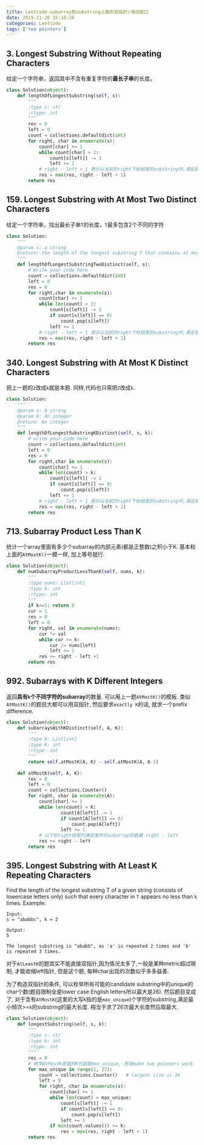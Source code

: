 ```yaml
---
title: Leetcode-subarray和substring上面的双指针/滑动窗口
date: 2019-11-26 15:10:28
categories: Leetcode
tags: ['two pointers']
---
```


## 3. Longest Substring Without Repeating Characters

给定一个字符串，返回其中不含有重复字符的**最长子串**的长度。
```python
class Solution(object):
    def lengthOfLongestSubstring(self, s):
        """
        :type s: str
        :rtype: int
        """
        res = 0
        left = 0
        count = collections.defaultdict(int)
        for right, char in enumerate(s):
            count[char] += 1
            while count[char] > 1:
                count[s[left]] -= 1
                left += 1
            # right - left +_1 表示以当前的right下标结尾的substring中,满足条件的最长长度
            res = max(res, right - left + 1)
        return res
```

## 159. Longest Substring with At Most Two Distinct Characters

给定一个字符串，找出最长子串`T`的长度，`T`最多包含2个不同的字符
```python
class Solution:
    """
    @param s: a string
    @return: the length of the longest substring T that contains at most 2 distinct characters
    """
    def lengthOfLongestSubstringTwoDistinct(self, s):
        # Write your code here
        count = collections.defaultdict(int)
        left = 0
        res = 0
        for right,char in enumerate(s):
            count[char] += 1   
            while len(count) > 2:
                count[s[left]] -= 1 
                if count[s[left]] == 0:
                    count.pop(s[left])
                left += 1   
            # right - left + 1 表示以当前的right下标结尾的substring中,满足条件的最长长度
            res = max(res, right - left + 1)     
        return res 
```

## 340. Longest Substring with At Most K Distinct Characters
把上一题的`2`改成`k`就是本题. 同样,代码也只需把`2`改成`k`.
```python
class Solution:
    """
    @param s: A string
    @param k: An integer
    @return: An integer
    """
    def lengthOfLongestSubstringKDistinct(self, s, k):
        # write your code here
        count = collections.defaultdict(int)
        left = 0
        res = 0
        for right,char in enumerate(s):
            count[char] += 1   
            while len(count) > k:
                count[s[left]] -= 1 
                if count[s[left]] == 0:
                    count.pop(s[left])
                left += 1   
            # right - left + 1 表示以当前的right下标结尾的substring中,满足条件的最长长度
            res = max(res, right - left + 1)     
        return res 
```

## 713. Subarray Product Less Than K
统计一个array里面有多少个subarray的内部元素(都是正整数)之积小于K. 基本和上面的`AtMostK()`一模一样, 加上等号就行.
```python
class Solution(object):
    def numSubarrayProductLessThanK(self, nums, k):
        """
        :type nums: List[int]
        :type k: int
        :rtype: int
        """
        if k<=1: return 0
        cur = 1
        res = 0
        left = 0
        for right, val in enumerate(nums):
            cur *= val
            while cur >= k:
                cur /= nums[left]
                left += 1
            res += right - left +1
        return res
```

## 992. Subarrays with K Different Integers
返回**具有`k`个不同字符的subarray**的数量. 可以用上一题`AtMostK()`的模板.
类似`AtMostK()`的题目大都可以用双指针, 然后要求`exactly K`的话, 就求一个prefix difference.
```python
class Solution(object):
    def subarraysWithKDistinct(self, A, K):
        """
        :type A: List[int]
        :type K: int
        :rtype: int
        """
        return self.atMostK(A, K) - self.atMostK(A, K-1)
        
    def atMostK(self, A, K):
        res = 0
        left = 0
        count = collections.Counter()
        for right, char in enumerate(A):
            count[char] += 1
            while len(count) > K:
                    count[A[left]] -= 1
                    if count[A[left]] == 0:
                        count.pop(A[left])
                    left += 1
            # 以下标right结尾的满足条件的subarray的数量 right - left
            res += right - left
        return res
```

## 395. Longest Substring with At Least K Repeating Characters
Find the length of the longest substring T of a given string (consists of lowercase letters only) such that every character in `T` appears no less than `k` times.
Example:
```ignorelang
Input:
s = "ababbc", k = 2

Output:
5

The longest substring is "ababb", as 'a' is repeated 2 times and 'b' is repeated 3 times.
```

对于`AtLeastK`的题其实不能直接双指针,因为情况太多了,一般是某种metric超过限制, 才能收缩left指针, 但是这个题, 每种char出现的次数似乎多多益善.

为了构造双指针的条件, 可以枚举所有可能的candidate substring中的unique的char个数(题目限制全是lower case English letters所以最大是26). 然后题目变成了, 对于含有`AtMostK`(这里的大写`K`指的是`max_unique`)个字符的substring,满足最小频次>=`k`的substring的最大长度. 相当于求了26次最大长度然后取最大.

```python
class Solution(object):
    def longestSubstring(self, s, k):
        """
        :type s: str
        :type k: int
        :rtype: int
        """
        res = 0
        # 枚举AtMostK里面的K也就是max_unique, 用来make two pointers work.
        for max_unique in range(1, 27):
            count = collections.Counter()   # largest size is 26
            left = 0
            for right, char in enumerate(s):
                count[char] += 1
                while len(count) > max_unique:
                    count[s[left]] -= 1
                    if count[s[left]] == 0:
                        count.pop(s[left])
                    left += 1  
                if min(count.values()) >= k:
                    res = max(res, right - left + 1)
        return res
```







